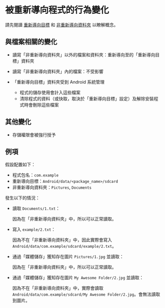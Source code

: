 # 被重新導向程式的行為變化

請先閱讀 [重新導向目標](https://rikka.app/storage_redirect/docs/zh-TW/?doc=重新導向目標) 和 [非重新導向資料夾](https://rikka.app/storage_redirect/docs/zh-TW/?doc=非重新導向資料夾) 以瞭解概念。

## 與檔案相關的變化

* 讀寫「非重新導向資料夾」以外的檔案和資料夾：重新導向至的「重新導向目標」資料夾
* 讀寫「非重新導向資料夾」內的檔案：不受影響
* 「重新導向目標」資料夾受到 Android 系統管理

  * 程式的儲存使用會計入這些檔案
  * 清除程式的資料（或快取，取決於「重新導向目標」設定）及解除安裝程式時會刪除這些檔案
  
## 其他變化

* 存儲權限會被強行授予

## 例項

假設配置如下：

- 程式包名：`com.example`
- 重新導向目標：`Android/data/<package_name>/sdcard`
- 非重新導向資料夾：`Pictures`, `Documents`

發生以下的情況：

- 讀取 `Documents/1.txt`：
  
  因為在「非重新導向資料夾」中，所以可以正常讀取。

- 寫入 `example/2.txt`：
  
  因為不在「非重新導向資料夾」中，因此實際會寫入 `Android/data/com.example/sdcard/example/2.txt`。

- 通過「媒體儲存」獲知存在圖片 `Pictures/1.jpg` 並讀取：
  
  因為在「非重新導向資料夾」中，所以可以正常讀取。

- 通過「媒體儲存」獲知存在圖片 `My Awesome Folder/2.jpg` 並讀取：
  
  因為不在「非重新導向資料夾」中，實際會讀取 `Android/data/com.example/sdcard/My Awesome Folder/2.jpg`。會無法讀取到圖片。
